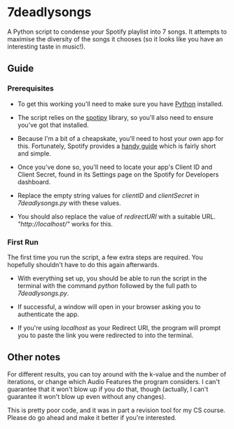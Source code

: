 # 7deadlysongs
A Python script to condense your Spotify playlist into 7 songs. It attempts to maximise the diversity of the songs it chooses (so it looks like you have an interesting taste in music!).

## Guide

### Prerequisites

- To get this working you'll need to make sure you have [Python](https://www.python.org/downloads/) installed.

- The script relies on the [spotipy](https://pypi.org/project/spotipy/) library, so you'll also need to ensure you've got that installed.

- Because I'm a bit of a cheapskate, you'll need to host your own app for this. Fortunately, Spotify provides a [handy guide](https://developer.spotify.com/documentation/web-api) which is fairly short and simple.

- Once you've done so, you'll need to locate your app's Client ID and Client Secret, found in its Settings page on the Spotify for Developers dashboard.

- Replace the empty string values for *clientID* and *clientSecret* in *7deadlysongs.py* with these values.

- You should also replace the value of *redirectURI* with a suitable URL. *"http://localhost/"* works for this.

### First Run

The first time you run the script, a few extra steps are required. You hopefully shouldn't have to do this again afterwards.

- With everything set up, you should be able to run the script in the terminal with the command *python* followed by the full path to *7deadlysongs.py*.

- If successful, a window will open in your browser asking you to authenticate the app.

- If you're using *localhost* as your Redirect URI, the program will prompt you to paste the link you were redirected to into the terminal.

## Other notes

For different results, you can toy around with the k-value and the number of iterations, or change which Audio Features the program considers. I can't guarantee that it won't blow up if you do that, though (actually, I can't guarantee it won't blow up even without any changes).

This is pretty poor code, and it was in part a revision tool for my CS course. Please do go ahead and make it better if you're interested.
